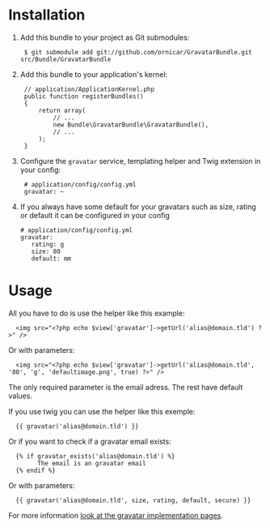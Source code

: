 Installation
============

  1. Add this bundle to your project as Git submodules:

          $ git submodule add git://github.com/ornicar/GravatarBundle.git src/Bundle/GravatarBundle


  2. Add this bundle to your application's kernel:

          // application/ApplicationKernel.php
          public function registerBundles()
          {
              return array(
                  // ...
                  new Bundle\GravatarBundle\GravatarBundle(),
                  // ...
              );
          }

  3. Configure the `gravatar` service, templating helper and Twig extension in your config:

          # application/config/config.yml
          gravatar: ~

  4. If you always have some default for your gravatars such as size, rating or default it can be configured in your config

         # application/config/config.yml
         gravatar:
            rating: g
            size: 80
            default: mm

Usage
=====

All you have to do is use the helper like this example:

      <img src="<?php echo $view['gravatar']->getUrl('alias@domain.tld') ?>" />

Or with parameters:

      <img src="<?php echo $view['gravatar']->getUrl('alias@domain.tld', '80', 'g', 'defaultimage.png', true) ?>" />

The only required parameter is the email adress. The rest have default values.

If you use twig you can use the helper like this exemple:

      {{ gravatar('alias@domain.tld') }}

Or if you want to check if a gravatar email exists:

      {% if gravatar_exists('alias@domain.tld') %}
            The email is an gravatar email
      {% endif %}

Or with parameters:

      {{ gravatar('alias@domain.tld', size, rating, default, secure) }}

For more information [look at the gravatar implementation pages][gravatar].

[gravatar]: http://en.gravatar.com/site/implement/
